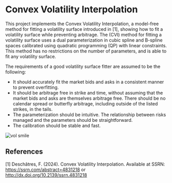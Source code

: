 # Convex Volatility Interpolation

This project implements the Convex Volatility Interpolation, a model-free method for fitting a volatility surface introduced in [1], showing how to fit a volatility surface while preventing arbitrage.
The (CVI) method for fitting a volatility surface uses a dual parameterization in cubic spline and B-spline spaces calibrated using quadratic programming (QP) with linear constraints. 
This method has no restrictions on the number of parameters, and is able to fit any volatility surface.

The requirements of a good volatility surface fitter are assumed to be the following:
-  It should accurately fit the market bids and asks in a consistent manner to prevent overfitting.
-  It should be arbitrage free in strike and time, without assuming that the market bids and asks are
      themselves arbitrage free. There should be no calendar spread or butterfly arbitrage, including outside
      of the listed strikes, in the tails.
-  The parameterization should be intuitive. The relationship between risks managed and the parameters should be straightforward.
-  The calibration should be stable and fast.

![vol smile](https://github.com/user-attachments/assets/e894e894-834f-4a99-a27b-74aefe72c62a)


## References
<a id="1">[1]</a> 
Deschâtres, F. (2024). 
Convex Volatility Interpolation.
Available at SSRN: https://ssrn.com/abstract=4831218 or http://dx.doi.org/10.2139/ssrn.4831218
